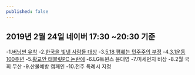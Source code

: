 ```yaml
---
published: false
---
```

## 2019년 2월 24일 네이버 17:30 ~20:30 기준

-1.[버닝썬 유착](https://m.search.naver.com/search.naver?where=m&sm=mtp_htp.nws&query=버닝썬+유착)
-2.[한국을 빛낸 사람들 대상](https://m.search.naver.com/search.naver?where=m&sm=mtp_htp.nws&query=한국을+빛낸+사람들+대상)
-3.[5.18 폄훼는 민주주의 부정](https://m.search.naver.com/search.naver?where=m&sm=mtp_htp.nws&query=5·18+폄훼는+민주주의+부정)
-4.[3.1운동 100주년](https://m.search.naver.com/search.naver?where=m&sm=mtp_htp.nws&query=3·1운동+100주년)
-5.[황교안 태블릿PC 논란에](https://m.search.naver.com/search.naver?where=m&sm=mtp_htp.nws&query=황교안+태블릿PC+논란에)
-6.LG트윈스 윤대영
-7.미세먼지 비상
-8.2월 국회 무산
-9.산불예방 캠페인
-10.전주 특례시 지정
